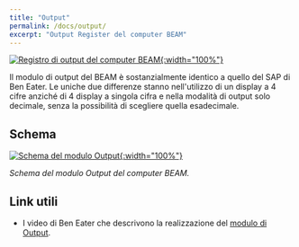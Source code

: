 ```yaml
---
title: "Output"
permalink: /docs/output/
excerpt: "Output Register del computer BEAM"
---
```

[![Registro di output del computer BEAM](../../assets/output/65-beam-output.png "Registro di output del computer BEAM"){:width="100%"}](../../assets/output/65-beam-output.png)

Il modulo di output del BEAM è sostanzialmente identico a quello del SAP di Ben Eater. Le uniche due differenze stanno nell'utilizzo di un display a 4 cifre anziché di 4 display a singola cifra e nella modalità di output solo decimale, senza la possibilità di scegliere quella esadecimale.

## Schema

[![Schema del modulo Output](../../assets/output/65-output-schema.png "Schema del modulo Output"){:width="100%"}](../../assets/output/65-output-schema.png)

*Schema del modulo Output del computer BEAM.*

## Link utili

- I video di Ben Eater che descrivono la realizzazione del <a href="https://eater.net/8bit/output" target="_blank">modulo di Output</a>.
